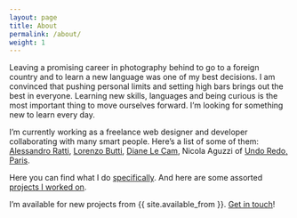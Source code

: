 ```yaml
---
layout: page
title: About
permalink: /about/
weight: 1
---
```


Leaving a promising career in photography behind to go to a foreign country and to learn a new language was one of my best decisions. I am convinced that pushing personal limits and setting high bars brings out the best in everyone. Learning new skills, languages and being curious is the most important thing to move ourselves forward. I’m looking for something new to learn every day.

I’m currently working as a freelance web designer and developer collaborating with many smart people. Here’s a list of some of them: [Alessandro Ratti](http://geekbreakfast.it), [Lorenzo Butti](http://lorenzobutti.com), [Diane Le Cam](http://dianelecam.com), Nicola Aguzzi of [Undo Redo, Paris](http://www.undo-redo.com).

Here you can find what I do [specifically](/what-i-do). And here are some assorted [projects I worked on](/projects).

I’m available for new projects from {{ site.available_from }}. [Get in touch](mailto:me@joern.im)!
